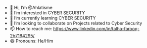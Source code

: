 - 👋 Hi, I’m @Ahlatisme
- 👀 I’m interested in CYBER SECURITY
- 🌱 I’m currently learning CYBER SECURITY
- 💞️ I’m looking to collaborate on Projects related to Cyber Security
- 📫 How to reach me: https://www.linkedin.com/in/talha-farooq-2b7164295/
- 😄 Pronouns: He/Him

<!---
Ahlatisme/Ahlatisme is a ✨ special ✨ repository because its `README.md` (this file) appears on your GitHub profile.
You can click the Preview link to take a look at your changes.
--->
